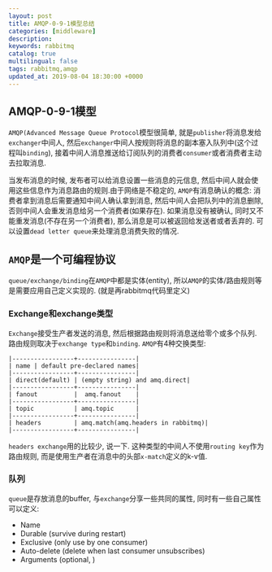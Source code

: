 ```yaml
---
layout: post
title: AMQP-0-9-1模型总结
categories: [middleware]
description: 
keywords: rabbitmq
catalog: true
multilingual: false
tags: rabbitmq,amqp
updated_at: 2019-08-04 18:30:00 +0000
---
```


## AMQP-0-9-1模型
`AMQP(Advanced Message Queue Protocol`模型很简单, 就是`publisher`将消息发给`exchanger`中间人, 然后`exchanger`中间人按规则将消息的副本塞入队列中(这个过程叫`binding`), 接着中间人消息推送给订阅队列的消费者`consumer`或者消费者主动去拉取消息.


当发布消息的时候, 发布者可以给消息设置一些消息的元信息, 然后中间人就会使用这些信息作为消息路由的规则.由于网络是不稳定的, `AMQP`有消息确认的概念: 消费者拿到消息后需要通知中间人确认拿到消息, 然后中间人会把队列中的消息删除, 否则中间人会重发消息给另一个消费者(如果存在). 如果消息没有被确认, 同时又不能重发消息(不存在另一个消费者), 那么消息是可以被返回给发送者或者丢弃的. 可以设置`dead letter queue`来处理消息消费失败的情况. 


## `AMQP`是一个可编程协议
`queue/exchange/binding`在`AMQP`中都是实体(entity), 所以`AMQP`的实体/路由规则等是需要应用自己定义实现的. (就是再rabbitmq代码里定义)

### Exchange和exchange类型
`Exchange`接受生产者发送的消息, 然后根据路由规则将消息送给零个或多个队列. 路由规则取决于`exchange type`和`binding`. `AMQP`有4种交换类型:
```
|-----------------+----------------|
| name | default pre-declared names|
|-----------------+----------------|
| direct(default) | (empty string) and amq.direct|
|-----------------+----------------|
| fanout          |  amq.fanout    |
|-----------------+----------------|
| topic           | amq.topic      |
|-----------------+----------------|
| headers         | amq.match(amq.headers in rabbitmq)|
|-----------------+----------------|
```
`headers exchange`用的比较少, 说一下.  这种类型的中间人不使用`routing key`作为路由规则, 而是使用生产者在消息中的头部`x-match`定义的k-v值. 

### 队列
`queue`是存放消息的buffer, 与`exchange`分享一些共同的属性, 同时有一些自己属性可以定义:
- Name
- Durable (survive during restart)
- Exclusive (only use by one consumer)
- Auto-delete (delete when last consumer unsubscribes)
- Arguments (optional, )